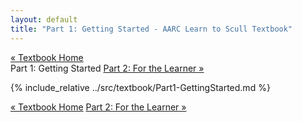 ```yaml
---
layout: default
title: "Part 1: Getting Started - AARC Learn to Scull Textbook"
---
```


<div class="textbook-header">
  <a href="{{ site.baseurl }}/textbook/" class="textbook-home-link">« Textbook Home</a>
  <div class="textbook-navigation-compact">
    <span class="prev-chapter"></span>
    <span class="current-part">Part 1: Getting Started</span>
    <a href="{{ site.baseurl }}/textbook/chapters/part2.html" class="next-chapter">Part 2: For the Learner »</a>
  </div>
</div>

{% include_relative ../src/textbook/Part1-GettingStarted.md %}

<div class="textbook-footer">
  <div class="textbook-navigation-compact">
    <span class="prev-chapter"></span>
    <a href="{{ site.baseurl }}/textbook/" class="textbook-home-link">« Textbook Home</a>
    <a href="{{ site.baseurl }}/textbook/chapters/part2.html" class="next-chapter">Part 2: For the Learner »</a>
  </div>
</div>
